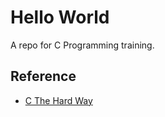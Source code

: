# Hello World

A repo for C Programming training.


## Reference

* [C The Hard Way](http://www.kyobobook.co.kr/product/detailViewKor.laf?ejkGb=KOR&mallGb=KOR&barcode=9788966262151)

